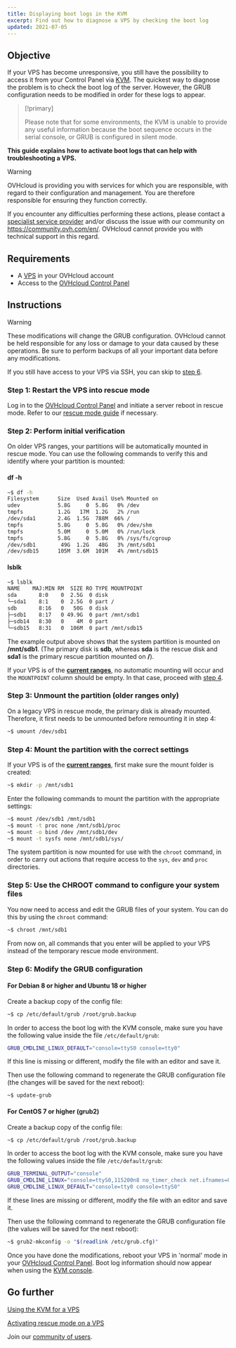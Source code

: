 ```yaml
---
title: Displaying boot logs in the KVM
excerpt: Find out how to diagnose a VPS by checking the boot log
updated: 2021-07-05
---
```


## Objective

If your VPS has become unresponsive, you still have the possibility to access it from your Control Panel via [KVM](/pages/bare_metal_cloud/virtual_private_servers/using_kvm_for_vps). The quickest way to diagnose the problem is to check the boot log of the server. However, the GRUB configuration needs to be modified in order for these logs to appear. 

> [!primary]
>
> Please note that for some environments, the KVM is unable to provide any useful information because the boot sequence occurs in the serial console, or GRUB is configured in silent mode.
>

**This guide explains how to activate boot logs that can help with troubleshooting a VPS.**

> [!warning]
>OVHcloud is providing you with services for which you are responsible, with regard to their configuration and management. You are therefore responsible for ensuring they function correctly.
>
>If you encounter any difficulties performing these actions, please contact a [specialist service provider](https://partner.ovhcloud.com/asia/directory/) and/or discuss the issue with our community on https://community.ovh.com/en/. OVHcloud cannot provide you with technical support in this regard.
>

## Requirements

- A [VPS](https://www.ovhcloud.com/asia/vps/) in your OVHcloud account
- Access to the [OVHcloud Control Panel](/links/manager)

## Instructions

> [!warning]
>
> These modifications will change the GRUB configuration. OVHcloud cannot be held responsible for any loss or damage to your data caused by these operations. Be sure to perform backups of all your important data before any modifications.
>

If you still have access to your VPS via SSH, you can skip to [step 6](#step6).

### Step 1: Restart the VPS into rescue mode

Log in to the [OVHcloud Control Panel](/links/manager) and initiate a server reboot in rescue mode. Refer to our [rescue mode guide](/pages/bare_metal_cloud/virtual_private_servers/rescue) if necessary.

### Step 2: Perform initial verification

On older VPS ranges, your partitions will be automatically mounted in rescue mode. You can use the following commands to verify this and identify where your partition is mounted:

#### **df -h**

```sh
~$ df -h
Filesystem      Size  Used Avail Use% Mounted on
udev            5.8G     0  5.8G   0% /dev
tmpfs           1.2G   17M  1.2G   2% /run
/dev/sda1       2.4G  1.5G  788M  66% /
tmpfs           5.8G     0  5.8G   0% /dev/shm
tmpfs           5.0M     0  5.0M   0% /run/lock
tmpfs           5.8G     0  5.8G   0% /sys/fs/cgroup
/dev/sdb1        49G  1.2G   48G   3% /mnt/sdb1
/dev/sdb15      105M  3.6M  101M   4% /mnt/sdb15
```

#### **lsblk**

```sh
~$ lsblk
NAME    MAJ:MIN RM  SIZE RO TYPE MOUNTPOINT
sda       8:0    0  2.5G  0 disk
└─sda1    8:1    0  2.5G  0 part /
sdb       8:16   0   50G  0 disk
├─sdb1    8:17   0 49.9G  0 part /mnt/sdb1
├─sdb14   8:30   0    4M  0 part
└─sdb15   8:31   0  106M  0 part /mnt/sdb15
```

The example output above shows that the system partition is mounted on **/mnt/sdb1**. (The primary disk is **sdb**, whereas **sda** is the rescue disk and **sda1** is the primary rescue partition mounted on **/**).

If your VPS is of the [**current ranges**](https://www.ovhcloud.com/asia/vps/), no automatic mounting will occur and the `MOUNTPOINT` column should be empty. In that case, proceed with [step 4](#step4).

### Step 3: Unmount the partition (older ranges only)

On a legacy VPS in rescue mode, the primary disk is already mounted. Therefore, it first needs to be unmounted before remounting it in step 4:

```sh
~$ umount /dev/sdb1
```

### Step 4: Mount the partition with the correct settings <a name="step4"></a>

If your VPS is of the [**current ranges**](https://www.ovhcloud.com/asia/vps/), first make sure the mount folder is created:

```sh
~$ mkdir -p /mnt/sdb1
```

Enter the following commands to mount the partition with the appropriate settings:

```sh
~$ mount /dev/sdb1 /mnt/sdb1
~$ mount -t proc none /mnt/sdb1/proc
~$ mount -o bind /dev /mnt/sdb1/dev
~$ mount -t sysfs none /mnt/sdb1/sys/
```

The system partition is now mounted for use with the `chroot` command, in order to carry out actions that require access to the `sys`, `dev` and `proc` directories.

### Step 5: Use the CHROOT command to configure your system files

You now need to access and edit the GRUB files of your system. You can do this by using the `chroot` command:

```sh
~$ chroot /mnt/sdb1
```

From now on, all commands that you enter will be applied to your VPS instead of the temporary rescue mode environment.

### Step 6: Modify the GRUB configuration <a name="step6"></a>

#### **For Debian 8 or higher and Ubuntu 18 or higher**

Create a backup copy of the config file:

```sh
~$ cp /etc/default/grub /root/grub.backup
```

In order to access the boot log with the KVM console, make sure you have the following value inside the file `/etc/default/grub`:

```sh
GRUB_CMDLINE_LINUX_DEFAULT="console=ttyS0 console=tty0"
```

If this line is missing or different, modify the file with an editor and save it.

Then use the following command to regenerate the GRUB configuration file (the changes will be saved for the next reboot):

```sh
~$ update-grub
```

#### **For CentOS 7 or higher (grub2)**

Create a backup copy of the config file:

```sh
~$ cp /etc/default/grub /root/grub.backup
```

In order to access the boot log with the KVM console, make sure you have the following values inside the file `/etc/default/grub`:

```sh
GRUB_TERMINAL_OUTPUT="console"
GRUB_CMDLINE_LINUX="console=ttyS0,115200n8 no_timer_check net.ifnames=0 crashkernel=auto rhgb"
GRUB_CMDLINE_LINUX_DEFAULT="console=tty0 console=ttyS0"
```

If these lines are missing or different, modify the file with an editor and save it.

Then use the following command to regenerate the GRUB configuration file (the values will be saved for the next reboot):

```sh
~$ grub2-mkconfig -o "$(readlink /etc/grub.cfg)"
```

Once you have done the modifications, reboot your VPS in 'normal' mode in your [OVHcloud Control Panel](/links/manager). Boot log information should now appear when using the [KVM console](/pages/bare_metal_cloud/virtual_private_servers/using_kvm_for_vps).

## Go further

[Using the KVM for a VPS](/pages/bare_metal_cloud/virtual_private_servers/using_kvm_for_vps)

[Activating rescue mode on a VPS](/pages/bare_metal_cloud/virtual_private_servers/rescue)

Join our [community of users](/links/community).

